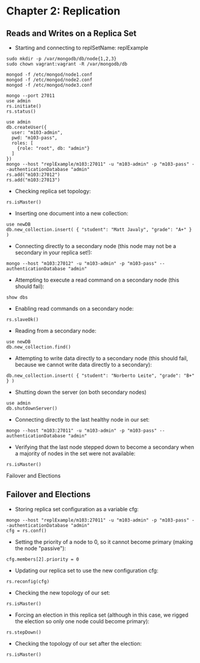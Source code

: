 # Chapter 2: Replication

## Reads and Writes on a Replica Set
- Starting and connecting to replSetName: replExample
```
sudo mkdir -p /var/mongodb/db/node{1,2,3} 
sudo chown vagrant:vagrant -R /var/mongodb/db

mongod -f /etc/mongod/node1.conf
mongod -f /etc/mongod/node2.conf
mongod -f /etc/mongod/node3.conf

mongo --port 27011
use admin
rs.initiate()
rs.status()

use admin
db.createUser({
  user: "m103-admin",
  pwd: "m103-pass",
  roles: [
    {role: "root", db: "admin"}
  ]
})
mongo --host "replExample/m103:27011" -u "m103-admin" -p "m103-pass" --authenticationDatabase "admin"
rs.add("m103:27012")
rs.add("m103:27013")
```

- Checking replica set topology:
```
rs.isMaster()
```

- Inserting one document into a new collection:
```
use newDB
db.new_collection.insert( { "student": "Matt Javaly", "grade": "A+" } )
```

- Connecting directly to a secondary node (this node may not be a secondary in your replica set!):
```
mongo --host "m103:27012" -u "m103-admin" -p "m103-pass" --authenticationDatabase "admin"
```

- Attempting to execute a read command on a secondary node (this should fail):
```
show dbs
```

- Enabling read commands on a secondary node:
```
rs.slaveOk()
```

- Reading from a secondary node:
```
use newDB
db.new_collection.find()
```

- Attempting to write data directly to a secondary node (this should fail, because we cannot write data directly to a secondary):
```
db.new_collection.insert( { "student": "Norberto Leite", "grade": "B+" } )
```

- Shutting down the server (on both secondary nodes)
```
use admin
db.shutdownServer()
```

- Connecting directly to the last healthy node in our set:
```
mongo --host "m103:27011" -u "m103-admin" -p "m103-pass" --authenticationDatabase "admin"
```

- Verifying that the last node stepped down to become a secondary when a majority of nodes in the set were not available:
```
rs.isMaster()
```

Failover and Elections

## Failover and Elections
- Storing replica set configuration as a variable cfg:
```
mongo --host "replExample/m103:27011" -u "m103-admin" -p "m103-pass" --authenticationDatabase "admin"
cfg = rs.conf()
```
- Setting the priority of a node to 0, so it cannot become primary (making the node "passive"):
```
cfg.members[2].priority = 0
```
- Updating our replica set to use the new configuration cfg:
```
rs.reconfig(cfg)
```
- Checking the new topology of our set:
```
rs.isMaster()
```
- Forcing an election in this replica set (although in this case, we rigged the election so only one node could become primary):
```
rs.stepDown()
```
- Checking the topology of our set after the election:
```
rs.isMaster()
```